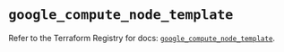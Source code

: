 # `google_compute_node_template`

Refer to the Terraform Registry for docs: [`google_compute_node_template`](https://registry.terraform.io/providers/hashicorp/google/6.4.0/docs/resources/compute_node_template).
